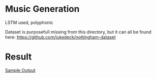# Music Generation
LSTM used, polyphonic

Dataset is purposefull missing from this directory, but it can all be found here: https://github.com/jukedeck/nottingham-dataset

# Result
[Sample Output]()

